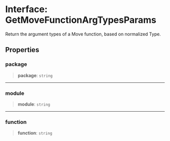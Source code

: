 # Interface: GetMoveFunctionArgTypesParams

Return the argument types of a Move function, based on normalized Type.

## Properties

### package

> **package**: `string`

***

### module

> **module**: `string`

***

### function

> **function**: `string`
